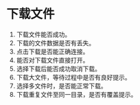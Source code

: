 # 下载文件
1. 下载文件能否成功。
2. 下载的文件数据是否有丢失。
3. 点击下载是否能正确连接。
4. 能否对下载文件直接打开。
5. 选择下载后能否成功取消下载。
6. 下载大文件，等待过程中是否有良好提示。
7. 选择多文件时，是否能正常下载。
8. 下载重复文件至同一目录，是否有覆盖提示。